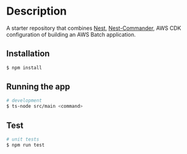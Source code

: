 # Description

A starter repository that combines [Nest](https://github.com/nestjs/nest), [Nest-Commander](https://nest-commander.jaymcdoniel.dev/en/introduction/intro/), AWS CDK configuration of building an AWS Batch application.

## Installation

```bash
$ npm install
```

## Running the app

```bash
# development
$ ts-node src/main <command>
```

## Test

```bash
# unit tests
$ npm run test
```